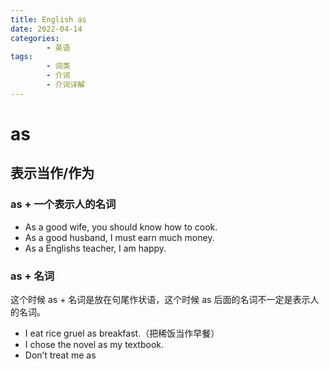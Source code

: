 ```yaml
---
title: English as
date: 2022-04-14
categories:
        - 英语
tags:
        - 词类
        - 介词
        - 介词详解
---
```


# as

## 表示当作/作为

### as + 一个表示人的名词

- As a good wife, you should know how to cook.
- As a good husband, I must earn much money.
- As a Englishs teacher, I am happy.

### as + 名词

这个时候 as + 名词是放在句尾作状语，这个时候 as 后面的名词不一定是表示人的名词。

- I eat rice gruel as breakfast.（把稀饭当作早餐）
- I chose the novel as my textbook.
- Don’t treat me as
